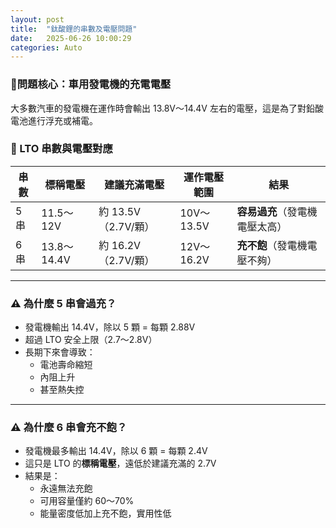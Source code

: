 ```yaml
---
layout: post
title:  "鈦酸鋰的串數及電壓問題"
date:   2025-06-26 10:00:29
categories: Auto
---
```


### 🔧問題核心：車用發電機的充電電壓
大多數汽車的發電機在運作時會輸出 13.8V～14.4V 左右的電壓，這是為了對鉛酸電池進行浮充或補電。

### 🔋 LTO 串數與電壓對應

| 串數 | 標稱電壓 | 建議充滿電壓 | 運作電壓範圍 | 結果 |
|------|-----------|----------------|----------------|------|
| 5 串 | 11.5～12V | 約 13.5V（2.7V/顆） | 10V～13.5V | **容易過充**（發電機電壓太高） |
| 6 串 | 13.8～14.4V | 約 16.2V（2.7V/顆） | 12V～16.2V | **充不飽**（發電機電壓不夠） |

---

### ⚠️ 為什麼 5 串會過充？

- 發電機輸出 14.4V，除以 5 顆 = 每顆 2.88V  
- 超過 LTO 安全上限（2.7～2.8V）  
- 長期下來會導致：
  - 電池壽命縮短  
  - 內阻上升  
  - 甚至熱失控  

---

### ⚠️ 為什麼 6 串會充不飽？

- 發電機最多輸出 14.4V，除以 6 顆 = 每顆 2.4V  
- 這只是 LTO 的**標稱電壓**，遠低於建議充滿的 2.7V  
- 結果是：
  - 永遠無法充飽  
  - 可用容量僅約 60～70% 
  - 能量密度低加上充不飽，實用性低

